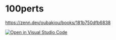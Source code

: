 # 100perts

https://zenn.dev/oubakiou/books/181b750dfb6838

[![Open in Visual Studio Code](https://img.shields.io/static/v1?logo=visualstudiocode&label=&message=Open%20in%20Visual%20Studio%20Code&labelColor=2c2c32&color=007acc&logoColor=007acc)](https://open.vscode.dev/oubakiou/100perts)
